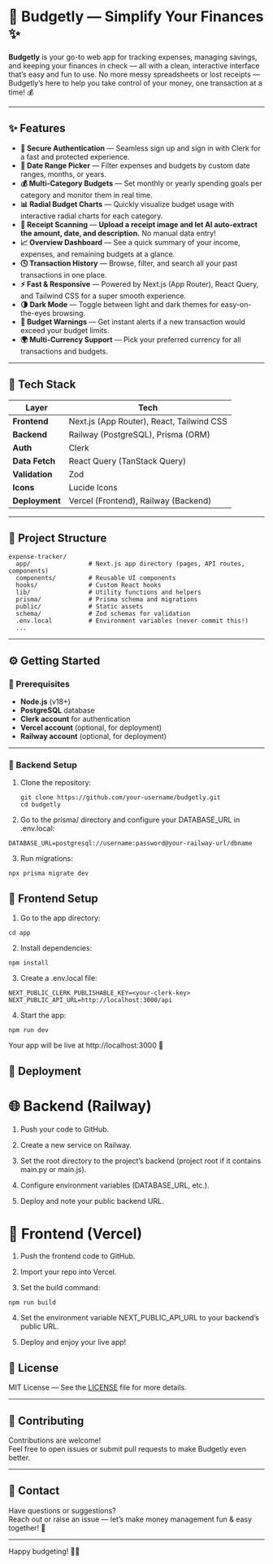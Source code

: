 # 💸 Budgetly — Simplify Your Finances ✨

**Budgetly** is your go-to web app for tracking expenses, managing savings, and keeping your finances in check — all with a clean, interactive interface that’s easy and fun to use. No more messy spreadsheets or lost receipts — Budgetly’s here to help you take control of your money, one transaction at a time! 💰

---

## ✨ Features

- **🔐 Secure Authentication** — Seamless sign up and sign in with Clerk for a fast and protected experience.
- **📅 Date Range Picker** — Filter expenses and budgets by custom date ranges, months, or years.
- **💰 Multi-Category Budgets** — Set monthly or yearly spending goals per category and monitor them in real time.
- **📊 Radial Budget Charts** — Quickly visualize budget usage with interactive radial charts for each category.
- **🧾 Receipt Scanning** — **Upload a receipt image and let AI auto-extract the amount, date, and description.** No manual data entry!
- **📈 Overview Dashboard** — See a quick summary of your income, expenses, and remaining budgets at a glance.
- **🕓 Transaction History** — Browse, filter, and search all your past transactions in one place.
- **⚡ Fast & Responsive** — Powered by Next.js (App Router), React Query, and Tailwind CSS for a super smooth experience.
- **🌗 Dark Mode** — Toggle between light and dark themes for easy-on-the-eyes browsing.
- **🔔 Budget Warnings** — Get instant alerts if a new transaction would exceed your budget limits.
- **🌍 Multi-Currency Support** — Pick your preferred currency for all transactions and budgets.

---

## 🧠 Tech Stack

| Layer         | Tech |
|---------------|-----|
| **Frontend**   | Next.js (App Router), React, Tailwind CSS |
| **Backend**    | Railway (PostgreSQL), Prisma (ORM) |
| **Auth**       | Clerk |
| **Data Fetch** | React Query (TanStack Query) |
| **Validation** | Zod |
| **Icons**      | Lucide Icons |
| **Deployment** | Vercel (Frontend), Railway (Backend) |

---

## 📂 Project Structure
```
expense-tracker/
  app/                # Next.js app directory (pages, API routes, components)
  components/         # Reusable UI components
  hooks/              # Custom React hooks
  lib/                # Utility functions and helpers
  prisma/             # Prisma schema and migrations
  public/             # Static assets
  schema/             # Zod schemas for validation
  .env.local          # Environment variables (never commit this!)
  ...
```
---

## ⚙️ Getting Started

### 🔧 Prerequisites
- **Node.js** (v18+)
- **PostgreSQL** database
- **Clerk account** for authentication
- **Vercel account** (optional, for deployment)
- **Railway account** (optional, for deployment)

---

### 🐣 Backend Setup
1. Clone the repository:
   ```
   git clone https://github.com/your-username/budgetly.git
   cd budgetly
   ```
2. Go to the prisma/ directory and configure your DATABASE_URL in .env.local:
```
DATABASE_URL=postgresql://username:password@your-railway-url/dbname
```
3. Run migrations:
```
npx prisma migrate dev
```
## 🎨 Frontend Setup
1. Go to the app directory:
```
cd app
```
2. Install dependencies:
```
npm install
```
3. Create a .env.local file:
```
NEXT_PUBLIC_CLERK_PUBLISHABLE_KEY=<your-clerk-key>
NEXT_PUBLIC_API_URL=http://localhost:3000/api
```
4. Start the app:
```
npm run dev
```
Your app will be live at http://localhost:3000 🎉

## 🚀 Deployment
# 🌐 Backend (Railway)
1. Push your code to GitHub.

2. Create a new service on Railway.

3. Set the root directory to the project’s backend (project root if it contains main.py or main.js).

4. Configure environment variables (DATABASE_URL, etc.).

5. Deploy and note your public backend URL.

# 🎯 Frontend (Vercel)
1. Push the frontend code to GitHub.

2. Import your repo into Vercel.

3. Set the build command:
```
npm run build
```
4. Set the environment variable NEXT_PUBLIC_API_URL to your backend’s public URL.

5. Deploy and enjoy your live app!

## 📜 License
MIT License — See the [LICENSE](LICENSE) file for more details.

---

## 🤝 Contributing
Contributions are welcome!  
Feel free to open issues or submit pull requests to make Budgetly even better.

---

## 💬 Contact
Have questions or suggestions?  
Reach out or raise an issue — let’s make money management fun & easy together! 🎉

---

Happy budgeting! 🎯💸
